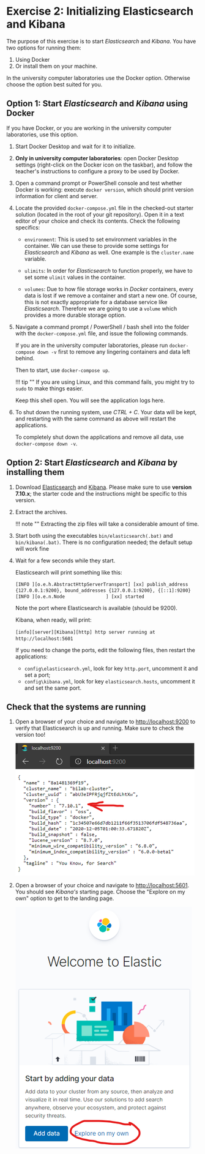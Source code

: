 # Exercise 2: Initializing Elasticsearch and Kibana

The purpose of this exercise is to start _Elasticsearch_ and _Kibana_. You have two options for running them:

1. Using Docker
1. Or install them on your machine.

In the university computer laboratories use the Docker option. Otherwise choose the option best suited for you.

## Option 1: Start _Elasticsearch_ and _Kibana_ using Docker

If you have Docker, or you are working in the university computer laboratories, use this option.

1. Start Docker Desktop and wait for it to initialize.

1. **Only in university computer laboratories**: open Docker Desktop settings (right-click on the Docker icon on the taskbar), and follow the teacher's instructions to configure a proxy to be used by Docker.

1. Open a command prompt or PowerShell console and test whether Docker is working: execute `docker version`, which should print version information for client and server.

1. Locate the provided `docker-compose.yml` file in the checked-out starter solution (located in the root of your git repository). Open it in a text editor of your choice and check its contents. Check the following specifics:

    - `environment`: This is used to set environment variables in the container. We can use these to provide some settings for _Elasticsearch_ and _Kibana_ as well. One example is the `cluster.name` variable.

    - `ulimits`: In order for _Elasticsearch_ to function properly, we have to set some `ulimit` values in the container.

    - `volumes`: Due to how file storage works in _Docker_ containers, every data is lost if we remove a container and start a new one. Of course, this is not exactly appropriate for a database service like _Elasticsearch_. Therefore we are going to use a `volume` which provides a more durable storage option.

1. Navigate a command prompt / PowerShell / bash shell into the folder with the `docker-compose.yml` file, and issue the following commands.

    If you are in the university computer laboratories, please run `docker-compose down -v` first to remove any lingering containers and data left behind.

    Then to start, use `docker-compose up`.

    !!! tip ""
        If you are using Linux, and this command fails, you might try to `sudo` to make things easier.

    Keep this shell open. You will see the application logs here.

1. To shut down the running system, use _CTRL + C_. Your data will be kept, and restarting with the same command as above will restart the applications.

    To completely shut down the applications and remove all data, use `docker-compose down -v`.

## Option 2: Start _Elasticsearch_ and _Kibana_ by installing them

1. Download [Elasticsearch](https://www.elastic.co/downloads/past-releases/elasticsearch-7-10-1) and [Kibana](https://www.elastic.co/downloads/past-releases/kibana-7-10-1). Please make sure to use **version 7.10.x**; the starter code and the instructions might be specific to this version.

1. Extract the archives.

    !!! note ""
        Extracting the zip files will take a considerable amount of time.

1. Start both using the executables `bin/elasticsearch(.bat)` and `bin/kibana(.bat)`. There is no configuration needed; the default setup will work fine

1. Wait for a few seconds while they start.

    Elasticsearch will print something like this:

    ```
    [INFO ][o.e.h.AbstractHttpServerTransport] [xx] publish_address {127.0.0.1:9200}, bound_addresses {127.0.0.1:9200}, {[::1]:9200}
    [INFO ][o.e.n.Node               ] [xx] started
    ```

    Note the port where Elasticsearch is available (should be 9200).

    Kibana, when ready, will print:

    `[info][server][Kibana][http] http server running at http://localhost:5601`

    If you need to change the ports, edit the following files, then restart the applications:

    - `config\elasticsearch.yml`, look for key `http.port`, uncomment it and set a port;
    - `config\kibana.yml`, look for key `elasticsearch.hosts`, uncomment it and set the same port.

## Check that the systems are running

1. Open a browser of your choice and navigate to <http://localhost:9200> to verify that Elasticsearch is up and running. Make sure to check the version too!

    ![Elasticsearch version](images/elasticsearch-version.png)

1. Open a browser of your choice and navigate to <http://localhost:5601>. You should see _Kibana's_ starting page. Choose the "Explore on my own" option to get to the landing page.

    ![Kibana started](images/kibana-started.png)
